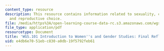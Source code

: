 ```yaml
---
content_type: resource
description: This resource contains information related to sexuality, contraception
  and reproductive choice.
file: /media/https%3A/open-learning-course-data-rc.s3.amazonaws.com/wgs-101-introduction-to-womens-and-gender-studies-fall-2014/e4db6e7051ebc830a0db19f5792feb61_MITWGS_101F14_FinalReflect.pdf
file_type: application/pdf
resourcetype: Document
title: 'WGS.101 Introduction to Women''s and Gender Studies: Final Reflections'
uid: e4db6e70-51eb-c830-a0db-19f5792feb61
---
```

